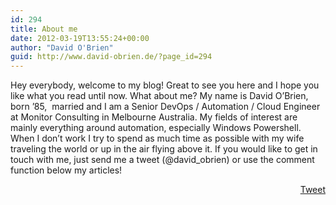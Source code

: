 ```yaml
---
id: 294
title: About me
date: 2012-03-19T13:55:24+00:00
author: "David O'Brien"
guid: http://www.david-obrien.de/?page_id=294
---
```

Hey everybody, welcome to my blog! Great to see you here and I hope you like what you read until now. What about me? My name is David O&#8217;Brien, born &#8217;85,  married and I am a Senior DevOps / Automation / Cloud Engineer at Monitor Consulting in Melbourne Australia. My fields of interest are mainly everything around automation, especially Windows Powershell. When I don&#8217;t work I try to spend as much time as possible with my wife traveling the world or up in the air flying above it. If you would like to get in touch with me, just send me a tweet (@david_obrien) or use the comment function below my articles!

<div style="float: right; margin-left: 10px;">
  <a href="https://twitter.com/share" onclick="_gaq.push(['_trackEvent', 'outbound-article', 'https://twitter.com/share', 'Tweet']);" class="twitter-share-button" data-count="vertical" data-url="http://www.david-obrien.net/about-me/">Tweet</a>
</div>